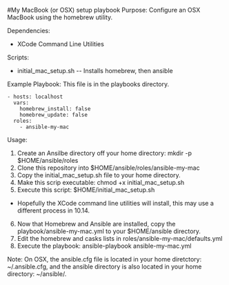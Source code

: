 #My MacBook (or OSX) setup playbook
Purpose: Configure an OSX MacBook using the homebrew utility.

Dependencies:
* XCode Command Line Utilities

Scripts:
* initial_mac_setup.sh -- Installs homebrew, then ansible

Example Playbook:
This file is in the playbooks directory.

```
- hosts: localhost
  vars:
    homebrew_install: false
    homebrew_update: false
  roles:
    - ansible-my-mac
```

Usage:
1. Create an Ansilbe directory off your home directory: mkdir -p $HOME/ansible/roles
2. Clone this repository into $HOME/ansible/roles/ansible-my-mac
3. Copy the initial_mac_setup.sh file to your home directory.
4. Make this scrip executable: chmod +x initial_mac_setup.sh
5. Execute this script: $HOME/initial_mac_setup.sh
- Hopefully the XCode command line utilities will install, this may use a different process in 10.14.
6. Now that Homebrew and Ansible are installed, copy the playbook/ansible-my-mac.yml to your $HOME/ansible directory.
7. Edit the homebrew and casks lists in roles/ansible-my-mac/defaults.yml
8. Execute the playbook: ansible-playbook ansible-my-mac.yml

Note:
On OSX, the ansible.cfg file is located in your home diretctory: ~/.ansible.cfg, and 
the ansible directory is also located in your home directory: ~/ansible/.

